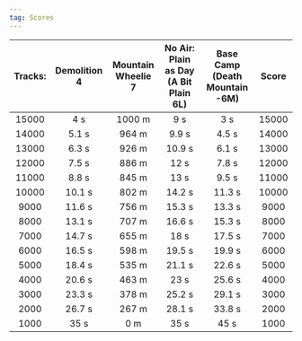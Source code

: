 ```yaml
---
tag: Scores
---
```

Tracks: | Demolition 4 | Mountain Wheelie 7 | No Air: Plain as Day (A Bit Plain 6L) | Base Camp (Death Mountain -6M) | Score  
:--: | :--: | :--: | :--: | :--:  | :--:   
15000 | 4 s | 1000 m | 9 s | 3 s | 15000  
14000 | 5.1 s | 964 m | 9.9 s | 4.5 s | 14000  
13000 | 6.3 s | 926 m | 10.9 s | 6.1 s | 13000  
12000 | 7.5 s | 886 m | 12 s | 7.8 s | 12000  
11000 | 8.8 s | 845 m | 13 s | 9.5 s | 11000  
10000 | 10.1 s | 802 m | 14.2 s | 11.3 s | 10000  
9000 | 11.6 s | 756 m | 15.3 s | 13.3 s | 9000  
8000 | 13.1 s | 707 m | 16.6 s | 15.3 s | 8000  
7000 | 14.7 s | 655 m | 18 s | 17.5 s | 7000  
6000 | 16.5 s | 598 m | 19.5 s | 19.9 s | 6000  
5000 | 18.4 s | 535 m | 21.1 s | 22.6 s | 5000  
4000 | 20.6 s | 463 m | 23 s | 25.6 s | 4000  
3000 | 23.3 s | 378 m | 25.2 s | 29.1 s | 3000  
2000 | 26.7 s | 267 m | 28.1 s | 33.8 s | 2000  
1000 | 35 s | 0 m | 35 s | 45 s | 1000  
